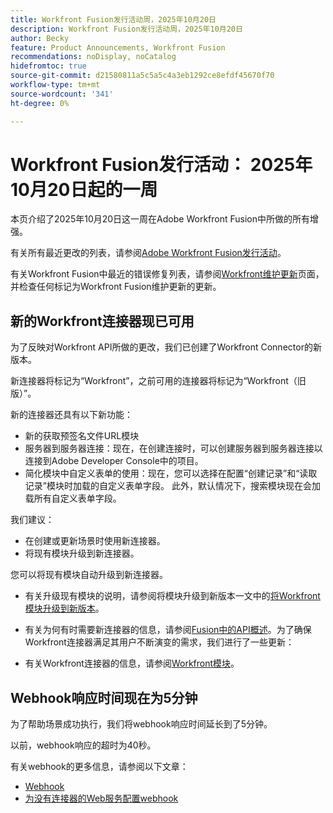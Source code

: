 ```yaml
---
title: Workfront Fusion发行活动周，2025年10月20日
description: Workfront Fusion发行活动周，2025年10月20日
author: Becky
feature: Product Announcements, Workfront Fusion
recommendations: noDisplay, noCatalog
hidefromtoc: true
source-git-commit: d21580811a5c5a5c4a3eb1292ce8efdf45670f70
workflow-type: tm+mt
source-wordcount: '341'
ht-degree: 0%

---
```


# Workfront Fusion发行活动： 2025年10月20日起的一周

本页介绍了2025年10月20日这一周在Adobe Workfront Fusion中所做的所有增强。

有关所有最近更改的列表，请参阅[Adobe Workfront Fusion发行活动](/help/workfront-fusion/fusion-product-releases/fusion-release-activity.md)。

有关Workfront Fusion中最近的错误修复列表，请参阅[Workfront维护更新](https://experienceleague.adobe.com/en/docs/workfront-known-issues/releases/current-updates)页面，并检查任何标记为Workfront Fusion维护更新的更新。


## 新的Workfront连接器现已可用

为了反映对Workfront API所做的更改，我们已创建了Workfront Connector的新版本。

新连接器将标记为“Workfront”，之前可用的连接器将标记为“Workfront（旧版）”。

新的连接器还具有以下新功能：

* 新的获取预签名文件URL模块
* 服务器到服务器连接：现在，在创建连接时，可以创建服务器到服务器连接以连接到Adobe Developer Console中的项目。
* 简化模块中自定义表单的使用：现在，您可以选择在配置“创建记录”和“读取记录”模块时加载的自定义表单字段。 此外，默认情况下，搜索模块现在会加载所有自定义表单字段。

我们建议：

* 在创建或更新场景时使用新连接器。
* 将现有模块升级到新连接器。

您可以将现有模块自动升级到新连接器。

* 有关升级现有模块的说明，请参阅将模块升级到新版本一文中的[将Workfront模块升级到新版本](/help/workfront-fusion/manage-scenarios/update-module-to-new-version.md)。

* 有关为何有时需要新连接器的信息，请参阅[Fusion中的API概述](/help/workfront-fusion/get-started-with-fusion/understand-fusion/api-overview.md)。为了确保Workfront连接器满足其用户不断演变的需求，我们进行了一些更新：

* 有关Workfront连接器的信息，请参阅[Workfront模块](/help/workfront-fusion/references/apps-and-modules/adobe-connectors/workfront-modules.md)。




## Webhook响应时间现在为5分钟

为了帮助场景成功执行，我们将webhook响应时间延长到了5分钟。

以前，webhook响应的超时为40秒。

有关webhook的更多信息，请参阅以下文章：

* [Webhook](/help/workfront-fusion/references/apps-and-modules/universal-connectors/webhooks-updated.md)
* [为没有连接器的Web服务配置webhook](/help/workfront-fusion/create-scenarios/add-modules/receive-a-webhook-from-a-web-service.md)



